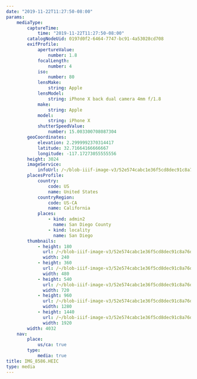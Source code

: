 ```yaml
---
date: "2019-11-22T11:27:50-08:00"
params:
    mediaType:
        captureTime:
            time: "2019-11-22T11:27:50-08:00"
        catalogNodeUid: 0197d0f2-6464-7747-bc91-4a53028cd708
        exifProfile:
            apertureValue:
                number: 1.8
            focalLength:
                number: 4
            iso:
                number: 80
            lensMake:
                string: Apple
            lensModel:
                string: iPhone X back dual camera 4mm f/1.8
            make:
                string: Apple
            model:
                string: iPhone X
            shutterSpeedValue:
                number: 15.003300708087304
        geoCoordinates:
            elevation: 2.2999992370314417
            latitude: 32.71664166666667
            longitude: -117.17273055555556
        height: 3024
        imageService:
            infoUrl: /~/blob-iiif-image-v3/52e574cabc1e36f5cd8dec91c8a76defd38d72ba5144edb3a3f23fd6302609a5/info.json
        placesProfile:
            country:
                code: US
                name: United States
            countryRegion:
                code: US-CA
                name: California
            places:
                - kind: admin2
                  name: San Diego County
                - kind: locality
                  name: San Diego
        thumbnails:
            - height: 180
              url: /~/blob-iiif-image-v3/52e574cabc1e36f5cd8dec91c8a76defd38d72ba5144edb3a3f23fd6302609a5/full/240%2C180/0/default.jpg
              width: 240
            - height: 360
              url: /~/blob-iiif-image-v3/52e574cabc1e36f5cd8dec91c8a76defd38d72ba5144edb3a3f23fd6302609a5/full/480%2C360/0/default.jpg
              width: 480
            - height: 540
              url: /~/blob-iiif-image-v3/52e574cabc1e36f5cd8dec91c8a76defd38d72ba5144edb3a3f23fd6302609a5/full/720%2C540/0/default.jpg
              width: 720
            - height: 960
              url: /~/blob-iiif-image-v3/52e574cabc1e36f5cd8dec91c8a76defd38d72ba5144edb3a3f23fd6302609a5/full/1280%2C960/0/default.jpg
              width: 1280
            - height: 1440
              url: /~/blob-iiif-image-v3/52e574cabc1e36f5cd8dec91c8a76defd38d72ba5144edb3a3f23fd6302609a5/full/1920%2C1440/0/default.jpg
              width: 1920
        width: 4032
    nav:
        place:
            us/ca: true
        type:
            media: true
title: IMG_8586.HEIC
type: media
---
```

